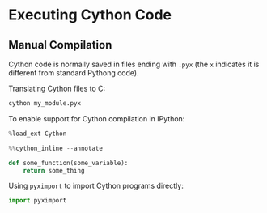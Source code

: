 # Executing Cython Code

## Manual Compilation

Cython code is normally saved in files ending with `.pyx` (the `x` indicates it is different from standard Pythong code).

Translating Cython files to C:

```python
cython my_module.pyx
```

To enable support for Cython compilation in IPython:

```python
%load_ext Cython

%%cython_inline --annotate

def some_function(some_variable):
    return some_thing
```

Using `pyximport` to import Cython programs directly:

```python
import pyximport
```